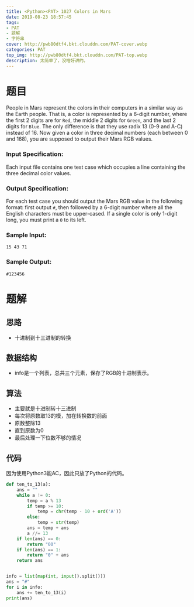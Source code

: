 ```yaml
---
title: <Python><PAT> 1027 Colors in Mars
date: 2019-08-23 18:57:45
tags: 
- PAT
- 题解
- 字符串
cover: http://pwb80dtf4.bkt.clouddn.com/PAT-cover.webp
categories: PAT
top_img: http://pwb80dtf4.bkt.clouddn.com/PAT-top.webp
description: 太简单了，没啥好讲的。
---
```


# 题目

People in Mars represent the colors in their computers in a similar way as the Earth people. That is, a color is represented by a 6-digit number, where the first 2 digits are for `Red`, the middle 2 digits for `Green`, and the last 2 digits for `Blue`. The only difference is that they use radix 13 (0-9 and A-C) instead of 16. Now given a color in three decimal numbers (each between 0 and 168), you are supposed to output their Mars RGB values.

### Input Specification:

Each input file contains one test case which occupies a line containing the three decimal color values.

### Output Specification:

For each test case you should output the Mars RGB value in the following format: first output `#`, then followed by a 6-digit number where all the English characters must be upper-cased. If a single color is only 1-digit long, you must print a `0` to its left.

### Sample Input:

```in
15 43 71
```

### Sample Output:

```out
#123456
```

# 题解

## 思路

+ 十进制到十三进制的转换

## 数据结构

+ info是一个列表，总共三个元素，保存了RGB的十进制表示。

## 算法

+ 主要就是十进制转十三进制
+ 每次将原数取13的模，加在转换数的前面
+ 原数整除13
+ 直到原数为0
+ 最后处理一下位数不够的情况

## 代码

因为使用Python3能AC，因此只放了Python的代码。

```python
def ten_to_13(a):
    ans = ""
    while a != 0:
        temp = a % 13
        if temp >= 10:
            temp = chr(temp - 10 + ord('A'))
        else:
            temp = str(temp)
        ans = temp + ans
        a //= 13
    if len(ans) == 0:
        return "00"
    if len(ans) == 1:
        return "0" + ans
    return ans


info = list(map(int, input().split()))
ans = "#"
for i in info:
    ans += ten_to_13(i)
print(ans)
```

